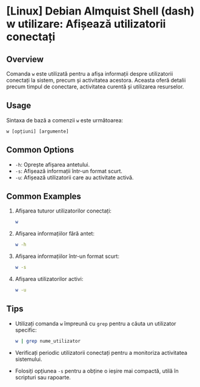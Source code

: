 # [Linux] Debian Almquist Shell (dash) w utilizare: Afișează utilizatorii conectați

## Overview
Comanda `w` este utilizată pentru a afișa informații despre utilizatorii conectați la sistem, precum și activitatea acestora. Aceasta oferă detalii precum timpul de conectare, activitatea curentă și utilizarea resurselor.

## Usage
Sintaxa de bază a comenzii `w` este următoarea:

```
w [opțiuni] [argumente]
```

## Common Options
- `-h`: Oprește afișarea antetului.
- `-s`: Afișează informații într-un format scurt.
- `-u`: Afișează utilizatorii care au activitate activă.

## Common Examples
1. Afișarea tuturor utilizatorilor conectați:
   ```bash
   w
   ```

2. Afișarea informațiilor fără antet:
   ```bash
   w -h
   ```

3. Afișarea informațiilor într-un format scurt:
   ```bash
   w -s
   ```

4. Afișarea utilizatorilor activi:
   ```bash
   w -u
   ```

## Tips
- Utilizați comanda `w` împreună cu `grep` pentru a căuta un utilizator specific:
  ```bash
  w | grep nume_utilizator
  ```

- Verificați periodic utilizatorii conectați pentru a monitoriza activitatea sistemului.

- Folosiți opțiunea `-s` pentru a obține o ieșire mai compactă, utilă în scripturi sau rapoarte.